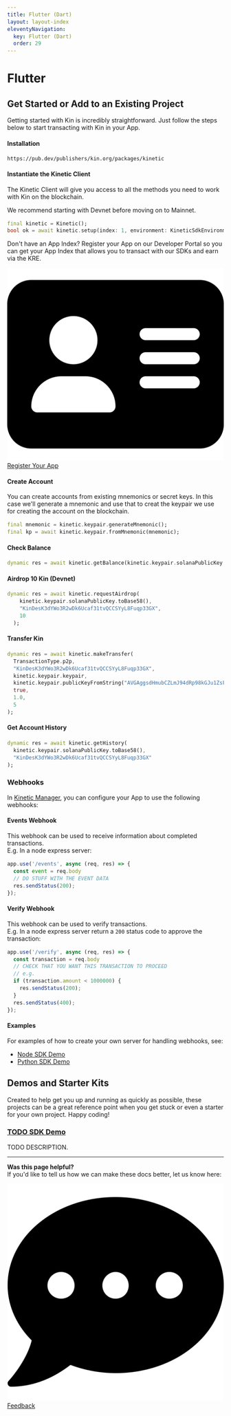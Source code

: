 ```yaml
---
title: Flutter (Dart)
layout: layout-index
eleventyNavigation:
  key: Flutter (Dart)
  order: 29
---
```

# Flutter

## Get Started or Add to an Existing Project

Getting started with Kin is incredibly straightforward. Just follow the steps below to start transacting with Kin in your App.


#### Installation
```shell
https://pub.dev/publishers/kin.org/packages/kinetic
```

#### Instantiate the Kinetic Client

The Kinetic Client will give you access to all the methods you need to work with Kin on the blockchain.

We recommend starting with Devnet before moving on to Mainnet.
```dart
final kinetic = Kinetic();
bool ok = await kinetic.setup(index: 1, environment: KineticSdkEnvironment.devnet);
```
Don't have an App Index? Register your App on our Developer Portal so you can get your App Index that allows you to transact with our SDKs and earn via the KRE.

<div class='navIcons'>
  <a href='/essentials/kre-app-registration/'><div class='navIcon'>
    <img class='navIcon-icon invert' alt='Developer' src='../essentials/images/address-card-solid.svg'>
    <span class='navIcon-text'>Register Your App</span>
  </div></a>
</div>

#### Create Account
You can create accounts from existing mnemonics or secret keys. In this case we'll generate a mnemonic and use that to creat the keypair we use for creating the account on the blockchain.

```dart
final mnemonic = kinetic.keypair.generateMnemonic();
final kp = await kinetic.keypair.fromMnemonic(mnemonic);
```
#### Check Balance
```dart
dynamic res = await kinetic.getBalance(kinetic.keypair.solanaPublicKey.toBase58());
```
#### Airdrop 10 Kin (Devnet)
```dart
dynamic res = await kinetic.requestAirdrop(
    kinetic.keypair.solanaPublicKey.toBase58(), 
    "KinDesK3dYWo3R2wDk6Ucaf31tvQCCSYyL8Fuqp33GX",
    10
  );
```
#### Transfer Kin
```dart
dynamic res = await kinetic.makeTransfer(
  TransactionType.p2p, 
  "KinDesK3dYWo3R2wDk6Ucaf31tvQCCSYyL8Fuqp33GX", 
  kinetic.keypair.keypair, 
  kinetic.keypair.publicKeyFromString("AVGAggsdHmubCZLmJ94dRp98kGJu1ZsFENPTNSe3Nhfw"), 
  true, 
  1.0, 
  5
);
```
#### Get Account History
```dart
dynamic res = await kinetic.getHistory(
  kinetic.keypair.solanaPublicKey.toBase58(), 
  "KinDesK3dYWo3R2wDk6Ucaf31tvQCCSYyL8Fuqp33GX"
);
```

### Webhooks
In [Kinetic Manager](/developers/kinetic-manager/), you can configure your App to use the following webhooks:
#### Events Webhook
This webhook can be used to receive information about completed transactions.
<br/>E.g. In a node express server:

```js
app.use('/events', async (req, res) => {
  const event = req.body
  // DO STUFF WITH THE EVENT DATA
  res.sendStatus(200);
});
```

#### Verify Webhook
This webhook can be used to verify transactions.
<br/>E.g. In a node express server return a `200` status code to approve the transaction:

```js
app.use('/verify', async (req, res) => {
  const transaction = req.body
  // CHECK THAT YOU WANT THIS TRANSACTION TO PROCEED
  // e.g.
  if (transaction.amount < 1000000) {
    res.sendStatus(200);
  }
  res.sendStatus(400);
});
```

#### Examples
For examples of how to create your own server for handling webhooks, see:
- [Node SDK Demo](https://github.com/kin-starters/kin-demo-node-sdk)
- [Python SDK Demo](https://github.com/kin-starters/kin-demo-python-sdk)


## Demos and Starter Kits
Created to help get you up and running as quickly as possible, these projects can be a great reference point when you get stuck or even a starter for your own project. Happy coding!

### [TODO SDK Demo](https://github.com/kin-starters/kin-demo-python-sdk)
TODO DESCRIPTION.

***
**Was this page helpful?**<br/>
If you'd like to tell us how we can make these docs better, let us know here:

<div class='navIcons'>
  <a href='https://forms.gle/qhjcDJR59v8RJsaY7' target='_blank'><div class='navIcon'>
    <img class='navIcon-icon invert' alt='Developer' src='../essentials/images/comment-dots-solid.svg'>
    <span class='navIcon-text'>Feedback</span>
  </div></a>
</div>
